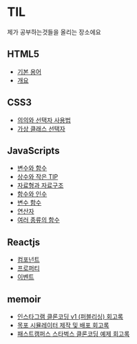 # TIL
제가 공부하는것들을 올리는 장소에요

## HTML5
- <a href = "https://github.com/googoo81/TIL/blob/main/HTML5/Term.md"> 기본 용어 </a>
- <a href = "https://github.com/googoo81/TIL/blob/main/HTML5/nomal_grammar.md"> 개요 </a>
## CSS3
- <a href = "https://github.com/googoo81/TIL/blob/main/CSS3/Terminology%20Organization.md"> 의의와 선택자 사용법 <a>
- <a href = "https://github.com/googoo81/TIL/blob/main/CSS3/virtual_class_selector.md"> 가상 클래스 선택자 </a>
## JavaScripts
- <a href = "https://github.com/googoo81/TIL/blob/main/Javascripts/variable_and_fuction.md"> 변수와 함수 </a>
- <a href = "https://github.com/googoo81/TIL/blob/main/Javascripts/js_common%20sense.md"> 상수와 작은 TIP </a>
- <a href = "https://github.com/googoo81/TIL/blob/main/Javascripts/js_Data_type_and_structure.md"> 자료형과 자료구조 </a>
- <a href = "https://github.com/googoo81/TIL/blob/main/Javascripts/js_function_and_argument.md"> 함수와 인수 </a>
- <a href = "https://github.com/googoo81/TIL/blob/main/Javascripts/js_conditional_function.md"> 변수 함수 </a>
- <a href = "https://github.com/googoo81/TIL/blob/main/Javascripts/js_Operators.md"> 연산자 </a>
- <a href = "https://github.com/googoo81/TIL/blob/main/Javascripts/js_just_function.md"> 여러 종류의 함수 </a>
## Reactjs
- <a href = "https://github.com/googoo81/TIL/blob/main/Reactjs/component.md"> 컴포넌트 </a>
- <a href = "https://github.com/googoo81/TIL/blob/main/Reactjs/props.md"> 프로퍼티 </a>
- <a href = "https://github.com/googoo81/TIL/blob/main/Reactjs/event.md"> 이벤트 </a>
## memoir
- <a href = "https://github.com/googoo81/TIL/blob/main/Memoir/Instagram_v1_memoir.md">인스타그램 클론코딩 v1 (퍼블리싱) 회고록</a>
- <a href = "https://github.com/googoo81/TIL/blob/main/Memoir/MokpoSimulater_memoir.md">목포 시뮬레이터 제작 및 배포 회고록</a>
- <a href = "https://github.com/googoo81/TIL/blob/main/Memoir/Starbucks_exercise_clone_memoir.md">패스트캠퍼스 스타벅스 클론코딩 예제 회고록</a>
